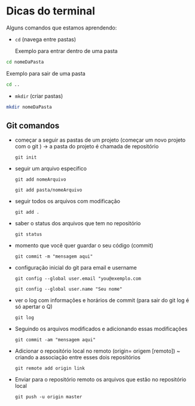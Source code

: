 # Dicas do terminal

Alguns comandos que estamos aprendendo:

- `cd` (navega entre pastas)

  Exemplo para entrar dentro de uma pasta

```bash
cd nomeDaPasta
```

Exemplo para sair de uma pasta

```bash
cd ..
```

- `mkdir` (criar pastas)

```bash
mkdir nomeDaPasta
```

## Git comandos

- começar a seguir as pastas de um projeto (começar um novo projeto com o git ) -> a pasta do projeto é chamada de repositório
  ```git
  git init
  ```

- seguir um arquivo especifico
  ```git
  git add nomeArquivo
  ```
   ```git
  git add pasta/nomeArquivo
  ```
- seguir todos os arquivos com modificação
  ```git
  git add .
  ```
- saber o status dos arquivos que tem no repositório
  ```git
  git status
  ```
- momento que você quer guardar o seu código (commit)
  ```git
  git commit -m "mensagem aqui"
  ```

- configuração inicial do git para email e username
  ```git
  git config --global user.email "you@exemplo.com
  ```
  ```git
  git config --global user.name "Seu nome"
  ```

- ver o log com informações e horários de commit (para sair do git log   é só apertar o Q)
  ```git
  git log
  ```

- Seguindo os arquivos modificados e adicionando essas modificações
  ```git
  git commit -am "mensagem aqui"
  ```

- Adicionar o repositório local no remoto (origin= origem [remoto]) ~ criando a associação entre esses dois repositórios
  ```
  git remote add origin link
  ```

- Enviar para o repositório remoto os arquivos que estão no repositório local
  ```
  git push -u origin master
  ```